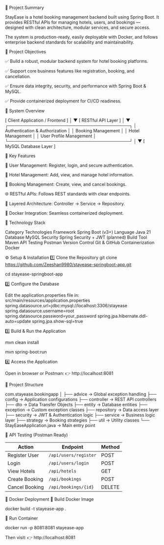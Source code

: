 📄 Project Summary

StayEase is a hotel booking management backend built using Spring Boot.
It provides RESTful APIs for managing hotels, users, and bookings — designed with clean architecture, modular services, and secure access.

The system is production-ready, easily deployable with Docker, and follows enterprise backend standards for scalability and maintainability.

🎯 Project Objectives

✅ Build a robust, modular backend system for hotel booking platforms.

✅ Support core business features like registration, booking, and cancellation.

✅ Ensure data integrity, security, and performance with Spring Boot & MySQL.

✅ Provide containerized deployment for CI/CD readiness.

🧠 System Overview

[ Client Application / Frontend ]
            │
            ▼
     [ RESTful API Layer ]
            │
            ▼
┌────────────────────────────────────────┐
│  Authentication & Authorization        │
│  Booking Management                    │
│  Hotel Management                      │
│  User Profile Management               │
└────────────────────────────────────────┘
            │
            ▼
     [ MySQL Database Layer ]

🚀 Key Features

👤 User Management: Register, login, and secure authentication.

🏨 Hotel Management: Add, view, and manage hotel information.

📅 Booking Management: Create, view, and cancel bookings.

🌐 RESTful APIs: Follows REST standards with clear endpoints.

🧱 Layered Architecture: Controller → Service → Repository.

🐳 Docker Integration: Seamless containerized deployment.

🧩 Technology Stack

Category	Technologies
Framework	Spring Boot (v3+)
Language	Java 21
Database	MySQL
Security	Spring Security + JWT (planned)
Build Tool	Maven
API Testing	Postman
Version Control	Git & GitHub
Containerization	Docker

⚙️ Setup & Installation
1️⃣ Clone the Repository
git clone https://github.com/Zeeshan9980/stayease-springboot-app.git

cd stayease-springboot-app

2️⃣ Configure the Database

Edit the application.properties file in:
src/main/resources/application.properties
spring.datasource.url=jdbc:mysql://localhost:3306/stayease
spring.datasource.username=root
spring.datasource.password=your_password
spring.jpa.hibernate.ddl-auto=update
spring.jpa.show-sql=true

3️⃣ Build & Run the Application

mvn clean install

mvn spring-boot:run

4️⃣ Access the Application

Open in browser or Postman:
👉 http://localhost:8081

🧭 Project Structure

com.stayease.bookingapp
│
├── advice              → Global exception handling
├── config              → Application configurations
├── controller          → REST API controllers
├── dto                 → Data Transfer Objects
├── entity              → Database entities
├── exception           → Custom exception classes
├── repository          → Data access layer
├── security            → JWT & Authentication logic
├── service             → Business logic layer
├── strategy            → Booking strategies
├── util                → Utility classes
└── StayEaseApplication.java → Main entry point

🧪 API Testing (Postman Ready)

| Action         | Endpoint              | Method |
| -------------- | --------------------- | ------ |
| Register User  | `/api/users/register` | POST   |
| Login          | `/api/users/login`    | POST   |
| View Hotels    | `/api/hotels`         | GET    |
| Create Booking | `/api/bookings`       | POST   |
| Cancel Booking | `/api/bookings/{id}`  | DELETE |

🐳 Docker Deployment
🧱 Build Docker Image

docker build -t stayease-app .

🚀 Run Container

docker run -p 8081:8081 stayease-app

Then visit:
👉 http://localhost:8081
